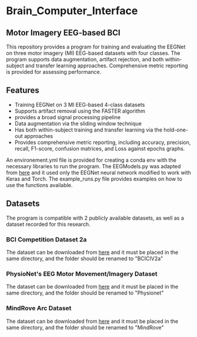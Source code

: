 # Brain_Computer_Interface
## Motor Imagery EEG-based BCI 

This repository provides a program for training and evaluating the EEGNet on three motor imagery (MI) EEG-based datasets with four classes. The program supports data augmentation, artifact rejection, and both within-subject and transfer learning approaches. Comprehensive metric reporting is provided for assessing performance.

## **Features**
- Training EEGNet on 3 MI EEG-based 4-class datasets
- Supports artifact removal using the FASTER algorithm
- provides a broad signal processing pipeline 
- Data augmentation via the sliding window technique
- Has both within-subject training and transfer learning via the hold-one-out approaches
- Provides comprehensive metric reporting, including accuracy, precision, recall, F1-score, confusion matrices, and Loss against epochs graphs.


An environement.yml file is provided for creating a conda env with the necessary libraries to run the program. The EEGModels.py was adapted from [here](https://github.com/vlawhern/arl-eegmodels) and it used only the EEGNet neural network modified to work with Keras and Torch. The example_runs.py file provides examples on how to use the functions available.

## **Datasets**
The program is compatible with 2 publicly available datasets, as well as a dataset recorded for this research.

### BCI Competition Dataset 2a
The dataset can be downloaded from [here](https://www.bbci.de/competition/iv/) and it must be placed in the same directory, and the folder should be renamed to "BCICIV2a"

### PhysioNet's EEG Motor Movement/Imagery Dataset
The dataset can be downloaded from [here](https://physionet.org/content/eegmmidb/1.0.0/) and it must be placed in the same directory, and the folder should be renamed to "Physionet"

### **MindRove Arc Dataset**
The dataset can be downloaded from [here](https://github.com/Ramiz03S/MindRove_Dataset) and it must be placed in the same directory, and the folder should be renamed to "MindRove"

